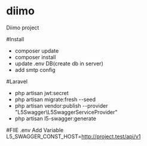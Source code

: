# diimo
Diimo project

#Install
- composer update
- composer install
- update .env DB(create db in server)
- add smtp config

#Laravel
- php artisan jwt:secret
- php artisan migrate:fresh --seed
- php artisan vendor:publish --provider "L5Swagger\L5SwaggerServiceProvider"
- php artisan l5-swagger:generate

#FIlE .env
Add Variable L5_SWAGGER_CONST_HOST=http://project.test/api/v1
